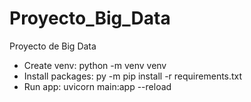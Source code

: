 # Proyecto_Big_Data
Proyecto de Big Data

- Create venv: python -m venv venv
- Install packages: py -m pip install -r requirements.txt
- Run app: uvicorn main:app --reload